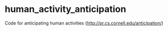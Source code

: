 human_activity_anticipation
===========================

Code for anticipating human activities (http://pr.cs.cornell.edu/anticipation/)
